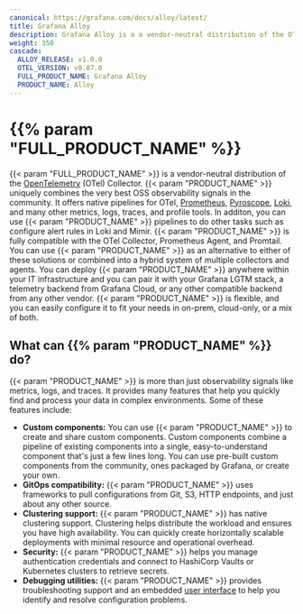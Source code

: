 ```yaml
---
canonical: https://grafana.com/docs/alloy/latest/
title: Grafana Alloy
description: Grafana Alloy is a a vendor-neutral distribution of the OTel Collector
weight: 350
cascade:
  ALLOY_RELEASE: v1.0.0
  OTEL_VERSION: v0.87.0
  FULL_PRODUCT_NAME: Grafana Alloy
  PRODUCT_NAME: Alloy
---
```


# {{% param "FULL_PRODUCT_NAME" %}}

{{< param "FULL_PRODUCT_NAME" >}} is a vendor-neutral distribution of the [OpenTelemetry][] (OTel) Collector.
{{< param "PRODUCT_NAME" >}} uniquely combines the very best OSS observability signals in the community.
It offers native pipelines for OTel, [Prometheus][], [Pyroscope][], [Loki][], and many other metrics, logs, traces, and profile tools.
In additon, you can use {{< param "PRODUCT_NAME" >}} pipelines to do other tasks such as configure alert rules in Loki and Mimir.
{{< param "PRODUCT_NAME" >}} is fully compatible with the OTel Collector, Prometheus Agent, and Promtail.
You can use {{< param "PRODUCT_NAME" >}} as an alternative to either of these solutions or combined into a hybrid system of multiple collectors and agents.
You can deploy {{< param "PRODUCT_NAME" >}} anywhere within your IT infrastructure and you can pair it with your Grafana LGTM stack, a telemetry backend from Grafana Cloud, or any other compatible backend from any other vendor.
{{< param "PRODUCT_NAME" >}} is flexible, and you can easily configure it to fit your needs in on-prem, cloud-only, or a mix of both.

## What can {{% param "PRODUCT_NAME" %}} do?

{{< param "PRODUCT_NAME" >}} is more than just observability signals like metrics, logs, and traces. It provides many features that help you quickly find and process your data in complex environments.
Some of these features include:

* **Custom components:** You can use {{< param "PRODUCT_NAME" >}} to create and share custom components.
  Custom components combine a pipeline of existing components into a single, easy-to-understand component that's just a few lines long.
  You can use pre-built custom components from the community, ones packaged by Grafana, or create your own.
* **GitOps compatibility:** {{< param "PRODUCT_NAME" >}} uses frameworks to pull configurations from Git, S3, HTTP endpoints, and just about any other source.
* **Clustering support:** {{< param "PRODUCT_NAME" >}} has native clustering support.
  Clustering helps distribute the workload and ensures you have high availability.
  You can quickly create horizontally scalable deployments with minimal resource and operational overhead.
* **Security:** {{< param "PRODUCT_NAME" >}} helps you manage authentication credentials and connect to HashiCorp Vaults or Kubernetes clusters to retrieve secrets.
* **Debugging utilities:** {{< param "PRODUCT_NAME" >}} provides troubleshooting support and an embedded [user interface][UI] to help you identify and resolve configuration problems.

[OpenTelemetry]: https://opentelemetry.io/ecosystem/distributions/
[Prometheus]: https://prometheus.io/
[Loki]: https://grafana.com/docs/loki/
[Grafana]: https://grafana.com/docs/grafana/
[Tempo]: https://grafana.com/docs/tempo/
[Mimir]: https://grafana.com/docs/mimir/
[Pyroscope]: https://grafana.com/docs/pyroscope/
[UI]: ./tasks/debug/#alloy-ui

